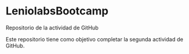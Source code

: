 # LeniolabsBootcamp
Repositorio de la actividad de GitHub

Este repositorio tiene como objetivo completar la segunda actividad de GitHub.
